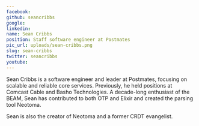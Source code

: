 ```yaml
---
facebook: 
github: seancribbs
google: 
linkedin: 
name: Sean Cribbs
position: Staff software engineer at Postmates
pic_url: uploads/sean-cribbs.png
slug: sean-cribbs
twitter: seancribbs
youtube: 
---
```

<p>Sean Cribbs is a software engineer and leader at Postmates, focusing on scalable and reliable core services. Previously, he held positions at Comcast Cable and Basho Technologies. A decade-long enthusiast of the BEAM, Sean has contributed to both OTP and Elixir and created the parsing tool Neotoma.</p>

<p>Sean is also the creator of Neotoma and a former CRDT evangelist.<br />
&nbsp;</p>
